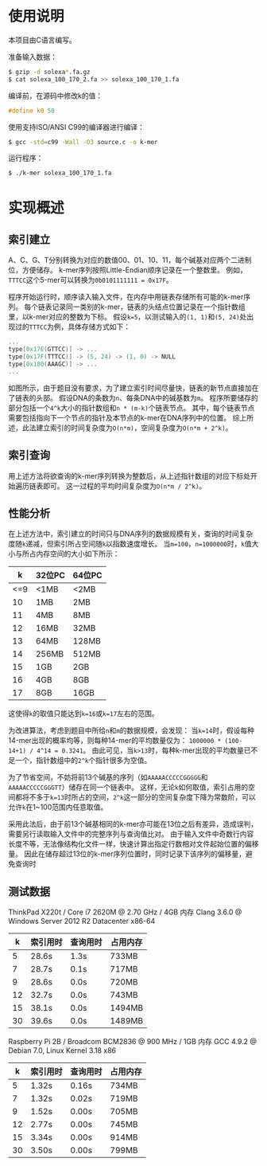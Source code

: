 使用说明
====
本项目由C语言编写。

准备输入数据：
```bash
$ gzip -d solexa*.fa.gz
$ cat solexa_100_170_2.fa >> solexa_100_170_1.fa
```

编译前，在源码中修改k的值：
```c
#define k0 50
```

使用支持ISO/ANSI C99的编译器进行编译：
```bash
$ gcc -std=c99 -Wall -O3 source.c -o k-mer
```

运行程序：
```bash
$ ./k-mer solexa_100_170_1.fa
```

实现概述
====
索引建立
----
A、C、G、T分别转换为对应的数值00、01、10、11，每个碱基对应两个二进制位，方便储存。
k-mer序列按照Little-Endian顺序记录在一个整数里。
例如，`TTTCC`这个5-mer可以转换为`0b0101111111 = 0x17F`。

程序开始运行时，顺序读入输入文件，在内存中用链表存储所有可能的k-mer序列。
每个链表记录同一类别的k-mer，链表的头结点位置记录在一个指针数组里，以k-mer对应的整数为下标。
假设`k=5`，以测试输入的`(1, 1)`和`(5, 24)`处出现过的`TTTCC`为例，具体存储方式如下：

```c
...
type[0x17E(GTTCC)] -> ...
type[0x17F(TTTCC)] -> (5, 24) -> (1, 0) -> NULL
type[0x180(AAAGC)] -> ...
...
```

如图所示，由于题目没有要求，为了建立索引时间尽量快，链表的新节点直接加在了链表的头部。
假设DNA的条数为`n`、每条DNA中的碱基数为`m`。
程序所要储存的部分包括一个`4^k`大小的指针数组和`n * (m-k)`个链表节点。
其中，每个链表节点需要包括指向下一个节点的指针及本节点的k-mer在DNA序列中的位置。
综上所述，此法建立索引的时间复杂度为`O(n*m)`，空间复杂度为`O(n*m + 2^k)`。

索引查询
----
用上述方法将欲查询的k-mer序列转换为整数后，从上述指针数组的对应下标处开始遍历链表即可。
这一过程的平均时间复杂度为`O(n*m / 2^k)`。

性能分析
----
在上述方法中，索引建立的时间只与DNA序列的数据规模有关，查询的时间复杂度随`k`递减，但索引所占空间随`k`以指数速度增长。
当`m=100`，`n=1000000`时，`k`值大小与所占内存空间的大小如下所示：

 k | 32位PC | 64位PC
---|--------|-------
<=9|   <1MB |  <2MB
10 |    1MB |   2MB
11 |    4MB |   8MB
12 |   16MB |  32MB
13 |   64MB | 128MB
14 |  256MB | 512MB
15 |    1GB |   2GB
16 |    4GB |   8GB
17 |    8GB |  16GB

这使得`k`的取值只能达到`k=16`或`k=17`左右的范围。

为改进算法，考虑到题目中所给`n`和`m`的数据规模，会发现：
当`k=14`时，假设每种14-mer出现的概率均等，则每种14-mer的平均数量仅为：
`1000000 * (100-14+1) / 4^14 = 0.3241`。
由此可见，当`k>13`时，每种k-mer出现的平均数量已不足一个，指针数组中的`2^k`个指针很多为空值。

为了节省空间，不妨将前13个碱基的序列（如`AAAAACCCCCGGGGG`和`AAAAACCCCCGGGTT`）储存在同一个链表中。
这样，无论`k`如何取值，索引占用的空间都将不多于`k=13`时所占的空间，`2^k`这一部分的空间复杂度下降为常数阶，可以允许`k`在1~100范围内任意取值。

采用此法后，由于前13个碱基相同的k-mer亦可能在13位之后有差异，造成误判，需要另行读取输入文件中的完整序列与查询值比对。
由于输入文件中奇数行内容长度不等，无法像结构化文件一样，快速计算出指定行数相对文件起始位置的偏移量。
因此在储存超过13位的k-mer序列位置时，同时记录下该序列的偏移量，避免查询时

测试数据
----
ThinkPad X220t / Core i7 2620M @ 2.70 GHz / 4GB 内存
Clang 3.6.0 @ Windows Server 2012 R2 Datacenter x86-64

 k | 索引用时 | 查询用时 | 占用内存
---|-------|------|------
 5 | 28.6s | 1.3s | 733MB
 7 | 28.7s | 0.1s | 717MB
 9 | 28.6s | 0.0s | 720MB
12 | 32.7s | 0.0s | 743MB
15 | 38.1s | 0.0s |1494MB
30 | 39.6s | 0.0s |1489MB

Raspberry Pi 2B / Broadcom BCM2836 @ 900 MHz / 1GB 内存
GCC 4.9.2 @ Debian 7.0, Linux Kernel 3.18 x86

 k | 索引用时 | 查询用时 | 占用内存
---|-------|-------|------
 5 | 1.32s | 0.16s | 734MB
 7 | 1.32s | 0.02s | 719MB
 9 | 1.52s | 0.00s | 705MB
12 | 2.77s | 0.00s | 745MB
15 | 3.34s | 0.00s | 914MB
30 | 3.50s | 0.00s | 799MB
